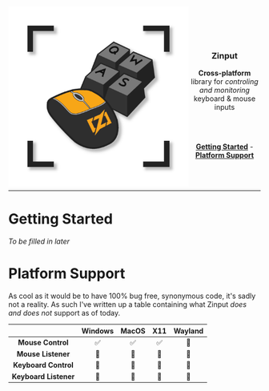 <img align="left" src=".github/zinputlogo.png" alt="Mouse with Zig Logo & 4 Keyboard Keys" width=360 height=360>

<!-- line breaks to center text -->
<br /><br /><br />

<div align="center">
  <h3>Zinput</h4>
  <b>Cross-platform</b> library for <i>controling and monitoring</i> keyboard & mouse inputs 

  <br /><br />

  <a href="#getting-started"><b>Getting Started</b></a> - <a href="#platform-support"><b>Platform Support</b></a>
</div>

<br /><br />

---

# Getting Started
*To be filled in later*

# Platform Support
As cool as it would be to have 100% bug free, synonymous code, it's sadly not a reality. As such I've written up a table containing what Zinput *does and does not* support as of today.

<center>

|                       | **Windows** | **MacOS** | **X11** | **Wayland** |
|:---------------------:|:-----------:|:---------:|:-------:|:-----------:|
| **Mouse Control**     | ✅          | ✅          | ✅          | 🏃          |
| **Mouse Listener**    | 🏃          | 🏃          | 🏃          | 🏃          |
| **Keyboard Control**  | 🏃          | 🏃          | 🏃          | 🏃          |
| **Keyboard Listener** | 🏃          | 🏃          | 🏃          | 🏃          |

</center>
